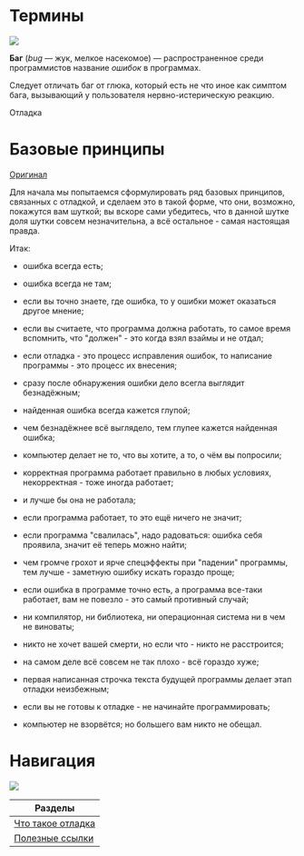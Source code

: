 

# Термины

![](Pasted%20image%2020240228220745.png)

**Баг** (_bug_ — жук, мелкое насекомое) — распространенное среди программистов название _ошибок_ в программах.

Следует отличать баг от глюка, который есть не что иное как симптом бага, вызывающий у пользователя нервно-истерическую реакцию.

Отладка 
# Базовые принципы

[Оригинал](https://pikabu.ru/story/otladka_programmyi_7596295)

Для начала мы попытаемся сформулировать ряд базовых принципов, связанных с отладкой, и сделаем это в такой форме, что они, возможно, покажутся вам шуткой; вы вскоре сами убедитесь, что в данной шутке доля шутки совсем незначительна, а всё остальное - самая настоящая правда. 

Итак:

- ошибка всегда есть;

- ошибка всегда не там;

- если вы точно знаете, где ошибка, то у ошибки может оказаться другое мнение;

- если вы считаете, что программа должна работать, то самое время вспомнить, что "должен" - это когда взял взаймы и не отдал;

- если отладка - это процесс исправления ошибок, то написание программы - это процесс их внесения;

- сразу после обнаружения ошибки дело всегла выглядит безнадёжным;

- найденная ошибка всегда кажется глупой;

- чем безнадёжнее всё выглядело, тем глупее кажется найденная ошибка;

- компьютер делает не то, что вы хотите, а то, о чём вы попросили;

- корректная программа работает правильно в любых условиях, некорректная - тоже иногда работает;

- и лучше бы она не работала;

- если программа работает, то это ещё ничего не значит;

- если программа "свалилась", надо радоваться: ошибка себя проявила, значит её теперь можно найти;

- чем громче грохот и ярче спецэффекты при "падении" программы, тем лучше - заметную ошибку искать гораздо проще;

- если ошибка в программе точно есть, а программа все-таки работает, вам не повезло - это самый противный случай;

- ни компилятор, ни библиотека, ни операционная система ни в чем не виноваты;

- никто не хочет вашей смерти, но если что - никто не расстроится;

- на самом деле всё совсем не так плохо - всё гораздо хуже;

- первая написанная строчка текста будущей программы делает этап отладки неизбежным;

- если вы не готовы к отладке - не начинайте программировать;

- компьютер не взорвётся; но большего вам никто не обещал.

# Навигация

![](Pasted%20image%2020240228220902.png)

| Разделы                                             |
| --------------------------------------------------- |
| [Что такое отладка](what_is_debug/what_is_debug.md) |
| [Полезные ссылки](useful_links/useful_links.md)     |
